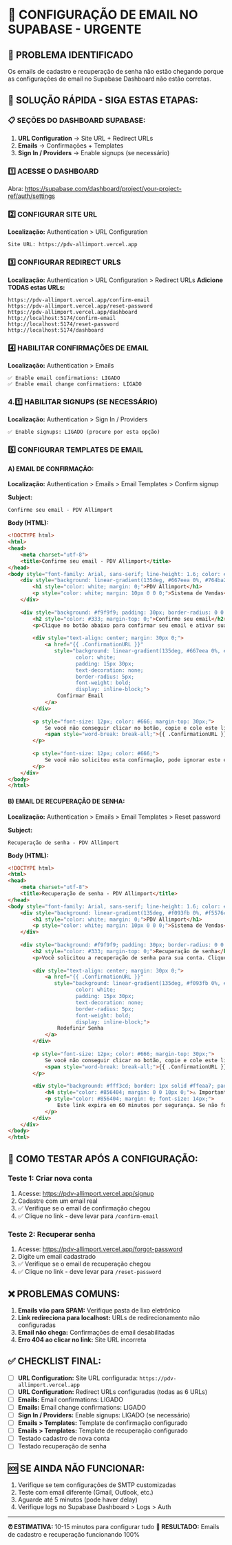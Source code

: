 # 🔧 CONFIGURAÇÃO DE EMAIL NO SUPABASE - URGENTE

## 📧 PROBLEMA IDENTIFICADO
Os emails de cadastro e recuperação de senha não estão chegando porque as configurações de email no Supabase Dashboard não estão corretas.

## 🚀 SOLUÇÃO RÁPIDA - SIGA ESTAS ETAPAS:

### 📋 SEÇÕES DO DASHBOARD SUPABASE:
1. **URL Configuration** → Site URL + Redirect URLs
2. **Emails** → Confirmações + Templates
3. **Sign In / Providers** → Enable signups (se necessário)

### 1️⃣ ACESSE O DASHBOARD
Abra: https://supabase.com/dashboard/project/your-project-ref/auth/settings

### 2️⃣ CONFIGURAR SITE URL
**Localização:** Authentication > URL Configuration
```
Site URL: https://pdv-allimport.vercel.app
```

### 3️⃣ CONFIGURAR REDIRECT URLS
**Localização:** Authentication > URL Configuration > Redirect URLs
**Adicione TODAS estas URLs:**
```
https://pdv-allimport.vercel.app/confirm-email
https://pdv-allimport.vercel.app/reset-password
https://pdv-allimport.vercel.app/dashboard
http://localhost:5174/confirm-email
http://localhost:5174/reset-password
http://localhost:5174/dashboard
```

### 4️⃣ HABILITAR CONFIRMAÇÕES DE EMAIL
**Localização:** Authentication > Emails
```
✅ Enable email confirmations: LIGADO
✅ Enable email change confirmations: LIGADO  
```

### 4.1️⃣ HABILITAR SIGNUPS (SE NECESSÁRIO)
**Localização:** Authentication > Sign In / Providers
```
✅ Enable signups: LIGADO (procure por esta opção)
```

### 5️⃣ CONFIGURAR TEMPLATES DE EMAIL

#### A) EMAIL DE CONFIRMAÇÃO:
**Localização:** Authentication > Emails > Email Templates > Confirm signup

**Subject:**
```
Confirme seu email - PDV Allimport
```

**Body (HTML):**
```html
<!DOCTYPE html>
<html>
<head>
    <meta charset="utf-8">
    <title>Confirme seu email - PDV Allimport</title>
</head>
<body style="font-family: Arial, sans-serif; line-height: 1.6; color: #333; max-width: 600px; margin: 0 auto; padding: 20px;">
    <div style="background: linear-gradient(135deg, #667eea 0%, #764ba2 100%); padding: 30px; text-align: center; border-radius: 10px 10px 0 0;">
        <h1 style="color: white; margin: 0;">PDV Allimport</h1>
        <p style="color: white; margin: 10px 0 0 0;">Sistema de Vendas</p>
    </div>
    
    <div style="background: #f9f9f9; padding: 30px; border-radius: 0 0 10px 10px;">
        <h2 style="color: #333; margin-top: 0;">Confirme seu email</h2>
        <p>Clique no botão abaixo para confirmar seu email e ativar sua conta:</p>
        
        <div style="text-align: center; margin: 30px 0;">
            <a href="{{ .ConfirmationURL }}" 
               style="background: linear-gradient(135deg, #667eea 0%, #764ba2 100%); 
                      color: white; 
                      padding: 15px 30px; 
                      text-decoration: none; 
                      border-radius: 5px; 
                      font-weight: bold;
                      display: inline-block;">
                Confirmar Email
            </a>
        </div>
        
        <p style="font-size: 12px; color: #666; margin-top: 30px;">
            Se você não conseguir clicar no botão, copie e cole este link no seu navegador:<br>
            <span style="word-break: break-all;">{{ .ConfirmationURL }}</span>
        </p>
        
        <p style="font-size: 12px; color: #666;">
            Se você não solicitou esta confirmação, pode ignorar este email.
        </p>
    </div>
</body>
</html>
```

#### B) EMAIL DE RECUPERAÇÃO DE SENHA:
**Localização:** Authentication > Emails > Email Templates > Reset password

**Subject:**
```
Recuperação de senha - PDV Allimport
```

**Body (HTML):**
```html
<!DOCTYPE html>
<html>
<head>
    <meta charset="utf-8">
    <title>Recuperação de senha - PDV Allimport</title>
</head>
<body style="font-family: Arial, sans-serif; line-height: 1.6; color: #333; max-width: 600px; margin: 0 auto; padding: 20px;">
    <div style="background: linear-gradient(135deg, #f093fb 0%, #f5576c 100%); padding: 30px; text-align: center; border-radius: 10px 10px 0 0;">
        <h1 style="color: white; margin: 0;">PDV Allimport</h1>
        <p style="color: white; margin: 10px 0 0 0;">Sistema de Vendas</p>
    </div>
    
    <div style="background: #f9f9f9; padding: 30px; border-radius: 0 0 10px 10px;">
        <h2 style="color: #333; margin-top: 0;">Recuperação de senha</h2>
        <p>Você solicitou a recuperação de senha para sua conta. Clique no botão abaixo para criar uma nova senha:</p>
        
        <div style="text-align: center; margin: 30px 0;">
            <a href="{{ .ConfirmationURL }}" 
               style="background: linear-gradient(135deg, #f093fb 0%, #f5576c 100%); 
                      color: white; 
                      padding: 15px 30px; 
                      text-decoration: none; 
                      border-radius: 5px; 
                      font-weight: bold;
                      display: inline-block;">
                Redefinir Senha
            </a>
        </div>
        
        <p style="font-size: 12px; color: #666; margin-top: 30px;">
            Se você não conseguir clicar no botão, copie e cole este link no seu navegador:<br>
            <span style="word-break: break-all;">{{ .ConfirmationURL }}</span>
        </p>
        
        <div style="background: #fff3cd; border: 1px solid #ffeaa7; padding: 15px; border-radius: 5px; margin: 20px 0;">
            <h4 style="color: #856404; margin: 0 0 10px 0;">⚠️ Importante:</h4>
            <p style="color: #856404; margin: 0; font-size: 14px;">
                Este link expira em 60 minutos por segurança. Se não foi você quem solicitou esta recuperação, ignore este email.
            </p>
        </div>
    </div>
</body>
</html>
```

## 🧪 COMO TESTAR APÓS A CONFIGURAÇÃO:

### Teste 1: Criar nova conta
1. Acesse: https://pdv-allimport.vercel.app/signup
2. Cadastre com um email real
3. ✅ Verifique se o email de confirmação chegou
4. ✅ Clique no link - deve levar para `/confirm-email`

### Teste 2: Recuperar senha
1. Acesse: https://pdv-allimport.vercel.app/forgot-password
2. Digite um email cadastrado
3. ✅ Verifique se o email de recuperação chegou
4. ✅ Clique no link - deve levar para `/reset-password`

## ❌ PROBLEMAS COMUNS:

1. **Emails vão para SPAM:** Verifique pasta de lixo eletrônico
2. **Link redireciona para localhost:** URLs de redirecionamento não configuradas
3. **Email não chega:** Confirmações de email desabilitadas
4. **Erro 404 ao clicar no link:** Site URL incorreta

## ✅ CHECKLIST FINAL:

- [ ] **URL Configuration:** Site URL configurada: `https://pdv-allimport.vercel.app`
- [ ] **URL Configuration:** Redirect URLs configuradas (todas as 6 URLs)
- [ ] **Emails:** Email confirmations: LIGADO
- [ ] **Emails:** Email change confirmations: LIGADO
- [ ] **Sign In / Providers:** Enable signups: LIGADO (se necessário)
- [ ] **Emails > Templates:** Template de confirmação configurado
- [ ] **Emails > Templates:** Template de recuperação configurado
- [ ] Testado cadastro de nova conta
- [ ] Testado recuperação de senha

## 🆘 SE AINDA NÃO FUNCIONAR:

1. Verifique se tem configurações de SMTP customizadas
2. Teste com email diferente (Gmail, Outlook, etc.)
3. Aguarde até 5 minutos (pode haver delay)
4. Verifique logs no Supabase Dashboard > Logs > Auth

---

**⏰ ESTIMATIVA:** 10-15 minutos para configurar tudo
**🎯 RESULTADO:** Emails de cadastro e recuperação funcionando 100%
